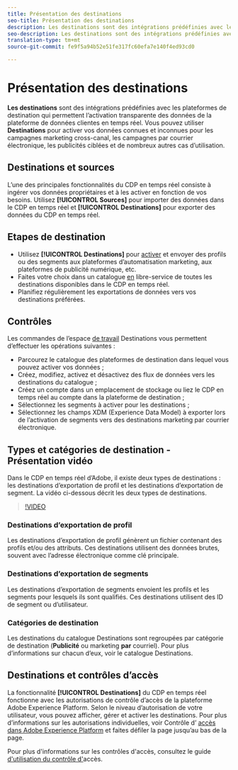 ```yaml
---
title: Présentation des destinations
seo-title: Présentation des destinations
description: Les destinations sont des intégrations prédéfinies avec les plateformes de destination qui permettent l’activation transparente des données à partir de la plateforme de données clientes en temps réel. Vous pouvez utiliser les Destinations dans la plate-forme de données client en temps réel d’Adobe pour activer vos données connues et inconnues pour les campagnes marketing cross-canal, les campagnes par courrier électronique, la publicité ciblée et de nombreux autres cas d’utilisation.
seo-description: Les destinations sont des intégrations prédéfinies avec les plateformes de destination qui permettent l’activation transparente des données à partir de la plateforme de données clientes en temps réel. Vous pouvez utiliser les Destinations dans la plate-forme de données client en temps réel d’Adobe pour activer vos données connues et inconnues pour les campagnes marketing cross-canal, les campagnes par courrier électronique, la publicité ciblée et de nombreux autres cas d’utilisation.
translation-type: tm+mt
source-git-commit: fe9f5a94b52e51fe317fc60efa7e140f4ed93cd0

---
```



# Présentation des destinations

**Les destinations** sont des intégrations prédéfinies avec les plateformes de destination qui permettent l’activation transparente des données de la plateforme de données clientes en temps réel. Vous pouvez utiliser **Destinations** pour activer vos données connues et inconnues pour les campagnes marketing cross-canal, les campagnes par courrier électronique, les publicités ciblées et de nombreux autres cas d’utilisation.

## Destinations et sources

L’une des principales fonctionnalités du CDP en temps réel consiste à ingérer vos données propriétaires et à les activer en fonction de vos besoins. Utilisez **[!UICONTROL Sources]** pour importer des données dans le CDP en temps réel et **[!UICONTROL Destinations]** pour exporter des données du CDP en temps réel.

## Etapes de destination

* Utilisez **[!UICONTROL Destinations]** pour [activer](/help/rtcdp/destinations/activate-destinations.md) et envoyer des profils ou des segments aux plateformes d’automatisation marketing, aux plateformes de publicité numérique, etc.
* Faites votre choix dans un catalogue [en](/help/rtcdp/destinations/destinations-catalog.md) libre-service de toutes les destinations disponibles dans le CDP en temps réel.
* Planifiez régulièrement les exportations de données vers vos destinations préférées.

## Contrôles

Les commandes de l’espace [de travail](/help/rtcdp/destinations/destinations-workspace.md) Destinations vous permettent d’effectuer les opérations suivantes :

* Parcourez le catalogue des plateformes de destination dans lequel vous pouvez activer vos données ;
* Créez, modifiez, activez et désactivez des flux de données vers les destinations du catalogue ;
* Créez un compte dans un emplacement de stockage ou liez le CDP en temps réel au compte dans la plateforme de destination ;
* Sélectionnez les segments à activer pour les destinations ;
* Sélectionnez les champs [](https://www.adobe.io/apis/experienceplatform/home/xdm/xdmservices.html#!api-specification/markdown/narrative/technical_overview/schema_registry/xdm_system/xdm_system_in_experience_platform.md) XDM (Experience Data Model) à exporter lors de l’activation de segments vers des destinations marketing par courrier électronique.

## Types et catégories de destination - Présentation vidéo

Dans le CDP en temps réel d’Adobe, il existe deux types de destinations : les destinations d’exportation de profil et les destinations d’exportation de segment. La vidéo ci-dessous décrit les deux types de destinations.

>[!VIDEO](https://video.tv.adobe.com/v/29707?quality=12)

### Destinations d’exportation de profil

Les destinations d’exportation de profil génèrent un fichier contenant des profils et/ou des attributs. Ces destinations utilisent des données brutes, souvent avec l’adresse électronique comme clé principale.

### Destinations d’exportation de segments

Les destinations d’exportation de segments envoient les profils et les segments pour lesquels ils sont qualifiés. Ces destinations utilisent des ID de segment ou d’utilisateur.

### Catégories de destination

Les destinations du catalogue [](/help/rtcdp/destinations/destinations-catalog.md) Destinations sont regroupées par catégorie de destination (**Publicité** ou marketing **par** courriel). Pour plus d’informations sur chacun d’eux, voir le catalogue [](/help/rtcdp/destinations/destinations-catalog.md)Destinations.

## Destinations et contrôles d’accès

La fonctionnalité **[!UICONTROL Destinations]** du CDP en temps réel fonctionne avec les autorisations de contrôle d’accès de la plateforme Adobe Experience Platform. Selon le niveau d’autorisation de votre utilisateur, vous pouvez afficher, gérer et activer les destinations. Pour plus d’informations sur les autorisations individuelles, voir Contrôle d’ [accès dans Adobe Experience Platform](https://www.adobe.io/apis/experienceplatform/home/permissions-and-sandboxes/permissions-and-sandboxes.html#!api-specification/markdown/narrative/technical_overview/access-control/access-control-overview.md) et faites défiler la page jusqu’au bas de la page.

Pour plus d&#39;informations sur les contrôles d&#39;accès, consultez le guide [d&#39;utilisation du contrôle d&#39;](https://www.adobe.io/apis/experienceplatform/home/permissions-and-sandboxes/permissions-and-sandboxes.html#!api-specification/markdown/narrative/technical_overview/access-control/access-control-user-guide.md)accès.